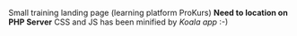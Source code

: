 Small training landing page (learning platform ProKurs)
<b>Need to location on PHP Server</b>
CSS and JS has been minified by <em>Koala app</em> :-)